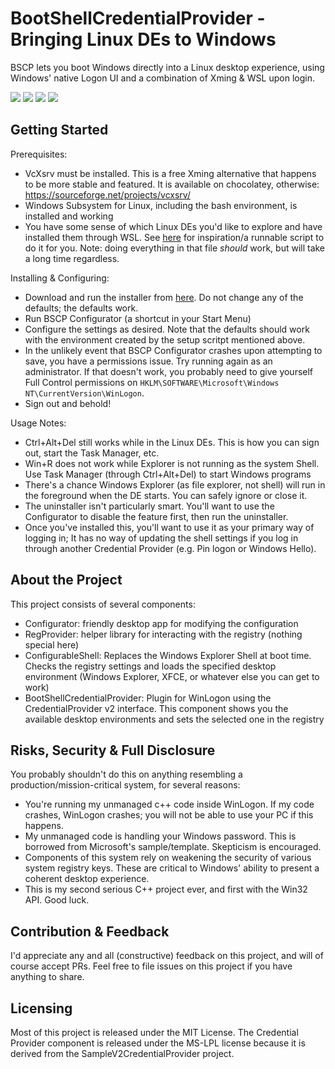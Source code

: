 # BootShellCredentialProvider - Bringing Linux DEs to Windows

BSCP lets you boot Windows directly into a Linux desktop experience, using Windows' native Logon UI and a combination of Xming & WSL upon login. 

![](/login.PNG)
![](/xfce.gif)
![](/mate.gif)
![](/kde.gif)

## Getting Started

Prerequisites:

- VcXsrv must be installed. This is a free Xming alternative that happens to be more stable and featured. It is available on chocolatey, otherwise: https://sourceforge.net/projects/vcxsrv/ 
- Windows Subsystem for Linux, including the bash environment, is installed and working
- You have some sense of which Linux DEs you'd like to explore and have installed them through WSL. See [here](https://github.com/NathanCastle/BootShellCredentialProvider/blob/master/BSCP/Configurator/wsl_setup.sh) for inspiration/a runnable script to do it for you. Note: doing everything in that file *should* work, but will take a long time regardless.

Installing & Configuring:

- Download and run the installer from [here](https://github.com/NathanCastle/BootShellCredentialProvider/releases). Do not change any of the defaults; the defaults work. 
- Run BSCP Configurator (a shortcut in your Start Menu)
- Configure the settings as desired. Note that the defaults should work with the environment created by the setup scritpt mentioned above. 
- In the unlikely event that BSCP Configurator crashes upon attempting to save, you have a permissions issue. Try running again as an administrator. If that doesn't work, you probably need to give yourself Full Control permissions on `HKLM\SOFTWARE\Microsoft\Windows NT\CurrentVersion\WinLogon`.
- Sign out and behold!

Usage Notes:

- Ctrl+Alt+Del still works while in the Linux DEs. This is how you can sign out, start the Task Manager, etc.
- Win+R does not work while Explorer is not running as the system Shell. Use Task Manager (through Ctrl+Alt+Del) to start Windows programs
- There's a chance Windows Explorer (as file explorer, not shell) will run in the foreground when the DE starts. You can safely ignore or close it. 
- The uninstaller isn't particularly smart. You'll want to use the Configurator to disable the feature first, then run the uninstaller.
- Once you've installed this, you'll want to use it as your primary way of logging in; It has no way of updating the shell settings if you log in through another Credential Provider (e.g. Pin logon or Windows Hello). 

## About the Project
This project consists of several components:

- Configurator: friendly desktop app for modifying the configuration
- RegProvider: helper library for interacting with the registry (nothing special here)
- ConfigurableShell: Replaces the Windows Explorer Shell at boot time. Checks the registry settings and loads the specified desktop environment (Windows Explorer, XFCE, or whatever else you can get to work)
- BootShellCredentialProvider: Plugin for WinLogon using the CredentialProvider v2 interface. This component shows you the available desktop environments and sets the selected one in the registry

## Risks, Security & Full Disclosure

You probably shouldn't do this on anything resembling a production/mission-critical system, for several reasons:

- You're running my unmanaged c++ code inside WinLogon. If my code crashes, WinLogon crashes; you will not be able to use your PC if this happens. 
- My unmanaged code is handling your Windows password. This is borrowed from Microsoft's sample/template. Skepticism is encouraged.
- Components of this system rely on weakening the security of various system registry keys. These are critical to Windows' ability to present a coherent desktop experience.
- This is my second serious C++ project ever, and first with the Win32 API. Good luck.

## Contribution & Feedback

I'd appreciate any and all (constructive) feedback on this project, and will of course accept PRs. Feel free to file issues on this project if you have anything to share. 

## Licensing

Most of this project is released under the MIT License. The Credential Provider component is released under the MS-LPL license because it is derived from the SampleV2CredentialProvider project. 
